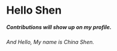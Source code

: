 # Hello Shen
##### Contributions will show up on my profile.
###### And Hello, My name is China Shen.